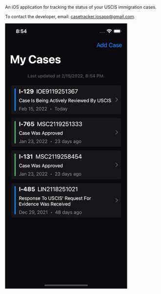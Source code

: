 An iOS application for tracking the status of your USCIS immigration cases.

To contact the developer, email: [casetracker.iosapp@gmail.com](casetracker.iosapp@gmail.com).

![image](https://raw.githubusercontent.com/shaunfowler/uscis-case-tracker-app/gh-pages/Simulator%20Screen%20Shot%20-%20iPhone%2013%20-%202022-02-15%20at%2020.54.16%20copy%202.png)
